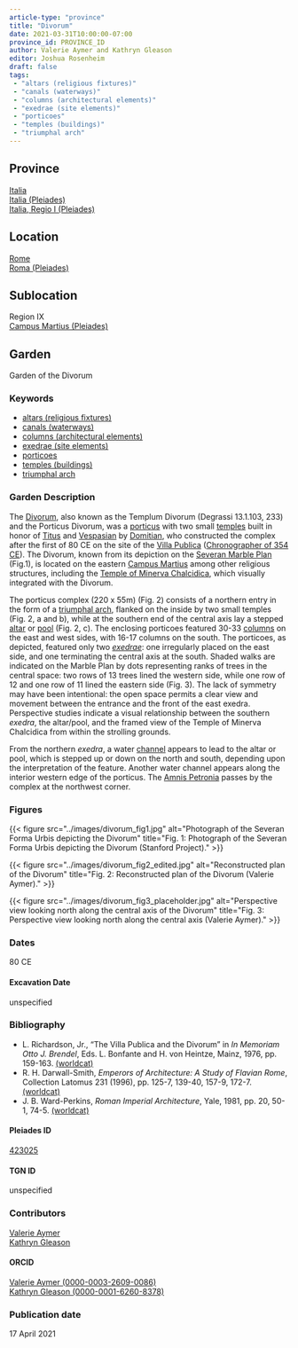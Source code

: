 ```yaml
---
article-type: "province"
title: "Divorum"
date: 2021-03-31T10:00:00-07:00
province_id: PROVINCE_ID
author: Valerie Aymer and Kathryn Gleason
editor: Joshua Rosenheim
draft: false
tags:
 - "altars (religious fixtures)"
 - "canals (waterways)"
 - "columns (architectural elements)"
 - "exedrae (site elements)"
 - "porticoes"
 - "temples (buildings)"
 - "triumphal arch"
---
```


## Province

[Italia]({{<relref"..">}}) \
[Italia (Pleiades)](https://pleiades.stoa.org/places/1052) \
[Italia, Regio I (Pleiades)](https://pleiades.stoa.org/places/441075550)

## Location

[Rome]({{<relref".">}}) \
[Roma (Pleiades)](https://pleiades.stoa.org/places/423025)

## Sublocation

Region IX \
[Campus Martius (Pleiades)](https://pleiades.stoa.org/places/422863)



## Garden

Garden of the Divorum

### Keywords

- [altars (religious fixtures)](http://vocab.getty.edu/page/aat/300003725)
- [canals (waterways)](http://vocab.getty.edu/page/aat/300006075)
- [columns (architectural elements)](http://vocab.getty.edu/page/aat/300001571)
- [exedrae (site elements)](http://vocab.getty.edu/page/aat/300081589)
- [porticoes](http://vocab.getty.edu/page/aat/300004145)
- [temples (buildings)](http://vocab.getty.edu/page/aat/300007595)
- [triumphal arch](http://vocab.getty.edu/page/aat/300007003)


### Garden Description

The [Divorum](https://penelope.uchicago.edu/Thayer/E/Gazetteer/Places/Europe/Italy/Lazio/Roma/Rome/_Texts/PLATOP*/Divorum.html), also known as the Templum Divorum (Degrassi 13.1.103, 233) and the Porticus Divorum, was a [porticus](http://vocab.getty.edu/page/aat/300004145) with two small [temples](http://vocab.getty.edu/page/aat/300007595) built in honor of [Titus](https://www.britannica.com/biography/Titus) and [Vespasian](https://www.britannica.com/biography/Vespasian) by [Domitian](https://www.britannica.com/biography/Domitian), who constructed the complex after the first of 80 CE on the site of the [Villa Publica](https://www.digitalaugustanrome.org/records/villa-publica) ([Chronographer of 354 CE](http://www.tertullian.org/fathers/chronography_of_354_00_eintro.htm#Manuscripts)). The Divorum, known from its depiction on the [Severan Marble Plan](https://en.wikipedia.org/wiki/Forma_Urbis_Romae) (Fig.1), is located on the eastern [Campus Martius](https://en.wikipedia.org/wiki/Campus_Martius) among other religious structures, including the [Temple of Minerva Chalcidica](https://penelope.uchicago.edu/Thayer/E/Gazetteer/Places/Europe/Italy/Lazio/Roma/Rome/_Texts/PLATOP*/Minerva_Chalcidica.html), which visually integrated with the Divorum.

The porticus complex (220 x 55m) (Fig. 2) consists of a northern entry in the form of a [triumphal arch](http://vocab.getty.edu/page/aat/300007003), flanked on the inside by two small temples (Fig. 2, a and b), while at the southern end of the central axis lay a stepped [altar](http://vocab.getty.edu/page/aat/300003725) or [pool](http://vocab.getty.edu/page/aat/300008692) (Fig. 2, c). The enclosing porticoes featured 30-33 [columns](http://vocab.getty.edu/page/aat/300001571) on the east and west sides, with 16-17 columns on the south. The porticoes, as depicted, featured only two [*exedrae*](http://vocab.getty.edu/page/aat/300081589): one irregularly placed on the east side, and one terminating the central axis at the south. Shaded walks are indicated on the Marble Plan by dots representing ranks of trees in the central space:  two rows of 13 trees lined the western side, while one row of 12 and one row of 11 lined the eastern side (Fig. 3). The lack of symmetry may have been intentional: the open space permits a clear view and movement between the entrance and the front of the east exedra. Perspective studies indicate a visual relationship between the southern *exedra*, the altar/pool, and the framed view of the Temple of Minerva Chalcidica from within the strolling grounds.

From the northern *exedra*, a water [channel](http://vocab.getty.edu/page/aat/300006075) appears to lead to the altar or pool, which is stepped up or down on the north and south, depending upon the interpretation of the feature. Another water channel appears along the interior western edge of the porticus. The [Amnis Petronia](https://penelope.uchicago.edu/Thayer/E/Gazetteer/Places/Europe/Italy/Lazio/Roma/Rome/_Texts/PLATOP*/Amnis_Petronia.html) passes by the complex at the northwest corner.

### Figures

{{< figure src="../images/divorum_fig1.jpg" alt="Photograph of the Severan Forma Urbis depicting the Divorum" title="Fig. 1: Photograph of the Severan Forma Urbis depicting the Divorum (Stanford Project)." >}}

{{< figure src="../images/divorum_fig2_edited.jpg" alt="Reconstructed plan of the Divorum" title="Fig. 2: Reconstructed plan of the Divorum (Valerie Aymer)." >}}

{{< figure src="../images/divorum_fig3_placeholder.jpg" alt="Perspective view looking north along the central axis of the Divorum" title="Fig. 3: Perspective view looking north along the central axis (Valerie Aymer)." >}}

### Dates

80 CE

#### Excavation Date

unspecified

### Bibliography

* L. Richardson, Jr., “The Villa Publica and the Divorum” in *In Memoriam Otto J. Brendel*, Eds. L. Bonfante and H. von Heintze, Mainz, 1976, pp. 159-163. [(worldcat)](http://www.worldcat.org/oclc/890088916)
* R. H. Darwall-Smith, *Emperors of Architecture: A Study of Flavian Rome*, Collection Latomus 231 (1996), pp. 125-7, 139-40, 157-9, 172-7. [(worldcat)](http://www.worldcat.org/oclc/1000784723)
* J. B. Ward-Perkins, *Roman Imperial Architecture*, Yale, 1981, pp. 20, 50-1, 74-5. [(worldcat)](http://www.worldcat.org/oclc/833150443)

#### Pleiades ID

[423025](https://pleiades.stoa.org/places/423025)
<!-- Pleiades resource for Location (Rome), not for the individual garden -->

#### TGN ID

unspecified

### Contributors

[Valerie Aymer](https://landscape.cals.cornell.edu/people/valerie-aymer/)\
[Kathryn Gleason](https://landscape.cals.cornell.edu/people/kathryn-l-gleason/)<!--Will these Cornell links suffice?-->

#### ORCID

[Valerie Aymer (0000-0003-2609-0086)](https://orcid.org/0000-0003-2609-0086)\
[Kathryn Gleason (0000-0001-6260-8378)](https://orcid.org/0000-0001-6260-8378)

### Publication date

17 April 2021
